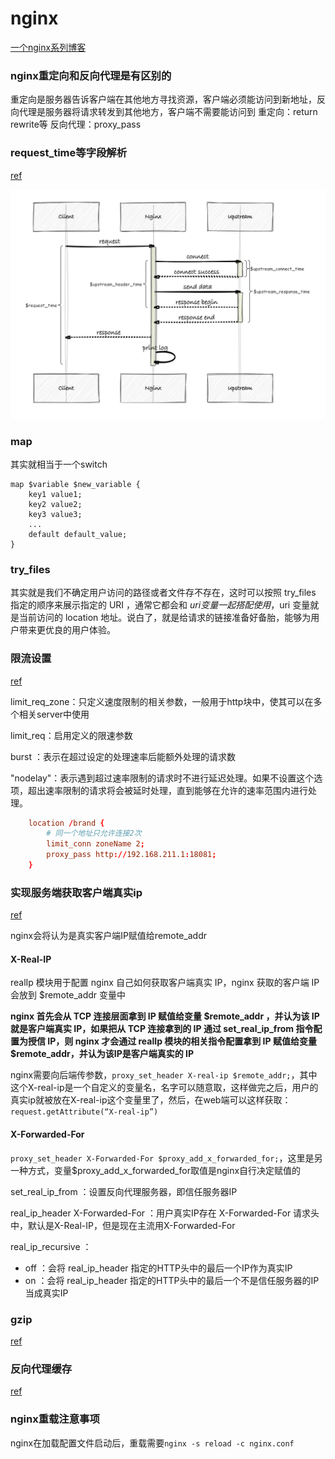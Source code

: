 # nginx

[一个nginx系列博客](https://blog.csdn.net/zhangyue0503/article/details/131346099?spm=1001.2014.3001.5502)

### nginx重定向和反向代理是有区别的

重定向是服务器告诉客户端在其他地方寻找资源，客户端必须能访问到新地址，反向代理是服务器将请求转发到其他地方，客户端不需要能访问到
重定向：return rewrite等
反向代理：proxy_pass

### request_time等字段解析

[ref](https://blog.csdn.net/zzhongcy/article/details/105819628)

![](../../../reference/pic/nginxrequesttime.png)

### map

其实就相当于一个switch
```
map $variable $new_variable {
    key1 value1;
    key2 value2;
    key3 value3;
    ...
    default default_value;
}
```

### try_files

其实就是我们不确定用户访问的路径或者文件存不存在，这时可以按照 try_files 指定的顺序来展示指定的 URI ，通常它都会和 $uri 变量一起搭配使用，$uri 变量就是当前访问的 location 地址。说白了，就是给请求的链接准备好备胎，能够为用户带来更优良的用户体验。

### 限流设置

[ref](https://blog.csdn.net/goGoing_/article/details/130634946)

limit_req_zone：只定义速度限制的相关参数，一般用于http块中，使其可以在多个相关server中使用

limit_req：启用定义的限速参数

burst ：表示在超过设定的处理速率后能额外处理的请求数

"nodelay"：表示遇到超过速率限制的请求时不进行延迟处理。如果不设置这个选项，超出速率限制的请求将会被延时处理，直到能够在允许的速率范围内进行处理。

```conf
    location /brand {
        # 同一个地址只允许连接2次
        limit_conn zoneName 2;
        proxy_pass http://192.168.211.1:18081;
    }
```    
### 实现服务端获取客户端真实ip

[ref](https://zhuanlan.zhihu.com/p/391215425)

nginx会将认为是真实客户端IP赋值给remote_addr

#### X-Real-IP

realIp 模块用于配置 nginx 自己如何获取客户端真实 IP，nginx 获取的客户端 IP 会放到 $remote_addr 变量中

**nginx 首先会从 TCP 连接层面拿到 IP 赋值给变量 $remote_addr ，并认为该 IP 就是客户端真实 IP，如果把从 TCP 连接拿到的 IP 通过 set_real_ip_from 指令配置为授信 IP，则 nginx 才会通过 realIp 模块的相关指令配置拿到 IP 赋值给变量 $remote_addr，并认为该IP是客户端真实的 IP**

nginx需要向后端传参数，`proxy_set_header X-real-ip $remote_addr;`，其中这个X-real-ip是一个自定义的变量名，名字可以随意取，这样做完之后，用户的真实ip就被放在X-real-ip这个变量里了，然后，在web端可以这样获取：`request.getAttribute(“X-real-ip”)`

#### X-Forwarded-For

`proxy_set_header X-Forwarded-For $proxy_add_x_forwarded_for;`，这里是另一种方式，变量$proxy_add_x_forwarded_for取值是nginx自行决定赋值的

set_real_ip_from ：设置反向代理服务器，即信任服务器IP

real_ip_header X-Forwarded-For ：用户真实IP存在 X-Forwarded-For 请求头中，默认是X-Real-IP，但是现在主流用X-Forwarded-For

real_ip_recursive ：
- off ：会将 real_ip_header 指定的HTTP头中的最后一个IP作为真实IP
- on ：会将 real_ip_header 指定的HTTP头中的最后一个不是信任服务器的IP当成真实IP

### gzip

[ref](https://blog.csdn.net/zhangyue0503/article/details/132750308)

### 反向代理缓存

[ref](https://blog.csdn.net/shark_chili3007/article/details/104009742)

### nginx重载注意事项

nginx在加载配置文件启动后，重载需要`nginx -s reload -c nginx.conf`